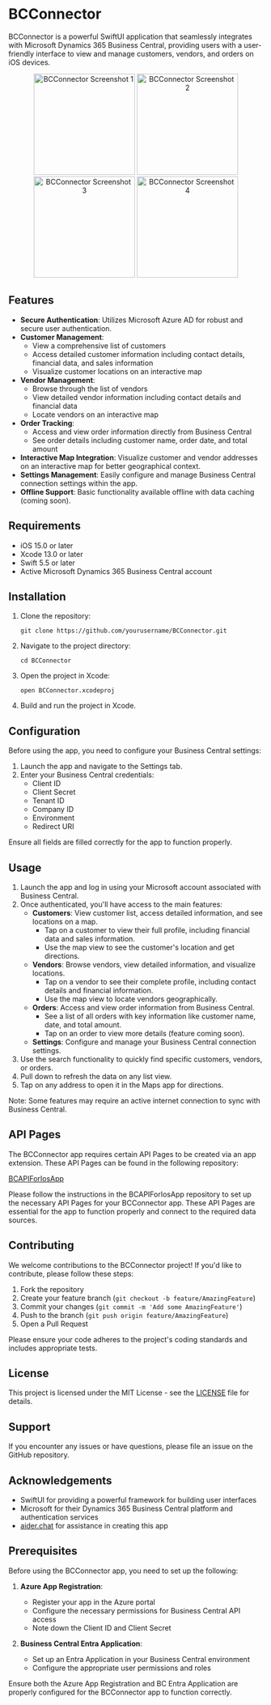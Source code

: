 # BCConnector

BCConnector is a powerful SwiftUI application that seamlessly integrates with Microsoft Dynamics 365 Business Central, providing users with a user-friendly interface to view and manage customers, vendors, and orders on iOS devices.

<p align="center">
  <img src="screenshot1.png" width="200" alt="BCConnector Screenshot 1">
  <img src="screenshot2.png" width="200" alt="BCConnector Screenshot 2">
  <img src="screenshot3.png" width="200" alt="BCConnector Screenshot 3">
  <img src="screenshot4.png" width="200" alt="BCConnector Screenshot 4">
</p>

## Features

- **Secure Authentication**: Utilizes Microsoft Azure AD for robust and secure user authentication.
- **Customer Management**: 
  - View a comprehensive list of customers
  - Access detailed customer information including contact details, financial data, and sales information
  - Visualize customer locations on an interactive map
- **Vendor Management**:
  - Browse through the list of vendors
  - View detailed vendor information including contact details and financial data
  - Locate vendors on an interactive map
- **Order Tracking**: 
  - Access and view order information directly from Business Central
  - See order details including customer name, order date, and total amount
- **Interactive Map Integration**: Visualize customer and vendor addresses on an interactive map for better geographical context.
- **Settings Management**: Easily configure and manage Business Central connection settings within the app.
- **Offline Support**: Basic functionality available offline with data caching (coming soon).

## Requirements

- iOS 15.0 or later
- Xcode 13.0 or later
- Swift 5.5 or later
- Active Microsoft Dynamics 365 Business Central account

## Installation

1. Clone the repository:
   ```
   git clone https://github.com/yourusername/BCConnector.git
   ```
2. Navigate to the project directory:
   ```
   cd BCConnector
   ```
3. Open the project in Xcode:
   ```
   open BCConnector.xcodeproj
   ```
4. Build and run the project in Xcode.

## Configuration

Before using the app, you need to configure your Business Central settings:

1. Launch the app and navigate to the Settings tab.
2. Enter your Business Central credentials:
   - Client ID
   - Client Secret
   - Tenant ID
   - Company ID
   - Environment
   - Redirect URI

Ensure all fields are filled correctly for the app to function properly.

## Usage

1. Launch the app and log in using your Microsoft account associated with Business Central.
2. Once authenticated, you'll have access to the main features:
   - **Customers**: View customer list, access detailed information, and see locations on a map.
     - Tap on a customer to view their full profile, including financial data and sales information.
     - Use the map view to see the customer's location and get directions.
   - **Vendors**: Browse vendors, view detailed information, and visualize locations.
     - Tap on a vendor to see their complete profile, including contact details and financial information.
     - Use the map view to locate vendors geographically.
   - **Orders**: Access and view order information from Business Central.
     - See a list of all orders with key information like customer name, date, and total amount.
     - Tap on an order to view more details (feature coming soon).
   - **Settings**: Configure and manage your Business Central connection settings.
3. Use the search functionality to quickly find specific customers, vendors, or orders.
4. Pull down to refresh the data on any list view.
5. Tap on any address to open it in the Maps app for directions.

Note: Some features may require an active internet connection to sync with Business Central.

## API Pages

The BCConnector app requires certain API Pages to be created via an app extension. These API Pages can be found in the following repository:

[BCAPIForIosApp](https://github.com/yannstlo/BCAPIForIosApp)

Please follow the instructions in the BCAPIForIosApp repository to set up the necessary API Pages for your BCConnector app. These API Pages are essential for the app to function properly and connect to the required data sources.

## Contributing

We welcome contributions to the BCConnector project! If you'd like to contribute, please follow these steps:

1. Fork the repository
2. Create your feature branch (`git checkout -b feature/AmazingFeature`)
3. Commit your changes (`git commit -m 'Add some AmazingFeature'`)
4. Push to the branch (`git push origin feature/AmazingFeature`)
5. Open a Pull Request

Please ensure your code adheres to the project's coding standards and includes appropriate tests.

## License

This project is licensed under the MIT License - see the [LICENSE](LICENSE) file for details.

## Support

If you encounter any issues or have questions, please file an issue on the GitHub repository.

## Acknowledgements

- SwiftUI for providing a powerful framework for building user interfaces
- Microsoft for their Dynamics 365 Business Central platform and authentication services
- [aider.chat](https://aider.chat) for assistance in creating this app

## Prerequisites

Before using the BCConnector app, you need to set up the following:

1. **Azure App Registration**: 
   - Register your app in the Azure portal
   - Configure the necessary permissions for Business Central API access
   - Note down the Client ID and Client Secret

2. **Business Central Entra Application**:
   - Set up an Entra Application in your Business Central environment
   - Configure the appropriate user permissions and roles

Ensure both the Azure App Registration and BC Entra Application are properly configured for the BCConnector app to function correctly.
